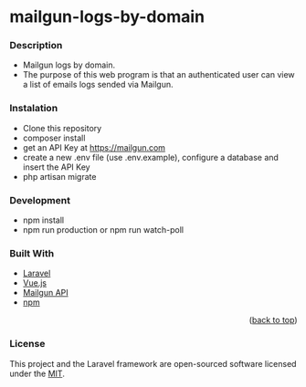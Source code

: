 # mailgun-logs-by-domain

### Description
* Mailgun logs by domain.
* The purpose of this web program is that an authenticated user can view a list of emails logs sended via Mailgun.

### Instalation
* Clone this repository
* composer install
* get an API Key at https://mailgun.com
* create a new .env file (use .env.example), configure a database and insert the API Key
* php artisan migrate

### Development 
* npm install
* npm run production or npm run watch-poll

### Built With
* [Laravel](https://laravel.com/)
* [Vue.js](https://vuejs.org/)
* [Mailgun API](mailgun.com)
* [npm](https://www.npmjs.com/)



<p align="right">(<a href="#top">back to top</a>)</p>

### License
This project and the Laravel framework are open-sourced software licensed under the [MIT](https://opensource.org/licenses/MIT).